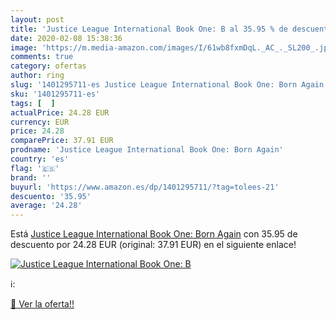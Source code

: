 ```yaml
---
layout: post
title: 'Justice League International Book One: B al 35.95 % de descuento'
date: 2020-02-08 15:38:36
image: 'https://m.media-amazon.com/images/I/61wb8fxmDqL._AC_._SL200_.jpg'
comments: true
category: ofertas
author: ring
slug: '1401295711-es Justice League International Book One: Born Again'
sku: '1401295711-es'
tags: [  ]
actualPrice: 24.28 EUR
currency: EUR
price: 24.28
comparePrice: 37.91 EUR
prodname: 'Justice League International Book One: Born Again'
country: 'es'
flag: '🇪🇸'
brand: ''
buyurl: 'https://www.amazon.es/dp/1401295711/?tag=tolees-21'
descuento: '35.95'
average: '24.28'
---
```


Está [Justice League International Book One: Born Again](https://www.amazon.es/dp/1401295711/?tag=tolees-21) con 35.95 de descuento por 24.28 EUR (original: 37.91 EUR) en el siguiente enlace!

[![Justice League International Book One: B](https://m.media-amazon.com/images/I/61wb8fxmDqL._AC_._SL200_.jpg)](https://www.amazon.es/dp/1401295711/?tag=tolees-21)

ℹ️:


[🛒 Ver la oferta!!](https://www.amazon.es/dp/1401295711/?tag=tolees-21)
